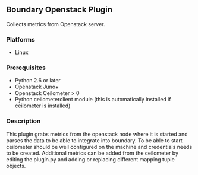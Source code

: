 Boundary Openstack Plugin
-----------------------------
Collects metrics from Openstack server.

### Platforms
- Linux

### Prerequisites
- Python 2.6 or later
- Openstack Juno+
- Openstack Ceilometer > 0
- Python ceilometerclient module (this is automatically installed if ceilometer is installed)

### Description
This plugin grabs metrics from the openstack node where it is started and parses the data to be able to integrate into 
boundary. To be able to start ceilometer should be well configured on the machine and credentials needs to be created. 
Additional metrics can be added from the ceilometer by editing the plugin.py and adding or replacing different mapping tuple objects.
